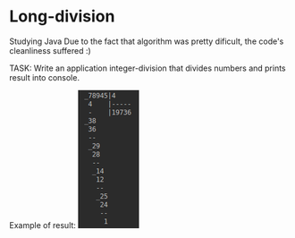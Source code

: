 # Long-division
Studying Java
Due to the fact that algorithm was pretty dificult, the code's cleanliness suffered :)


TASK:
Write an application integer-division that divides numbers and prints result into console.

Example of result:
![example](/example.png)

